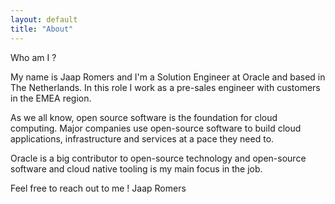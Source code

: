 ```yaml
---
layout: default
title: "About"
---
```


Who am I ?

My name is Jaap Romers and I'm a Solution Engineer at Oracle and based in The Netherlands. In this role I work as a pre-sales engineer with customers in the EMEA region.

As we all know, open source software is the foundation for cloud computing.
Major companies use open-source software to build cloud applications, infrastructure and services at a pace they need to.

Oracle is a big contributor to open-source technology and open-source software and cloud native tooling is my main focus in the job. 

Feel free to reach out to me !
Jaap Romers


